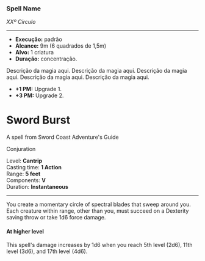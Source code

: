 ### Spell Name
*XXº Círculo*
___
- **Execução:** padrão
- **Alcance:** 9m (6 quadrados de 1,5m)
- **Alvo:** 1 criatura
- **Duração:** concentração.

Descrição da magia aqui. Descrição da magia aqui. Descrição da magia aqui. Descrição da magia aqui. Descrição da magia aqui.

- **+1 PM:** Upgrade 1.
- **+3 PM:** Upgrade 2.
# Sword Burst

A spell from Sword Coast Adventure's Guide

Conjuration

Level: **Cantrip**  
Casting time: **1 Action**  
Range: **5 feet**  
Components: **V**  
Duration: **Instantaneous**  

---

You create a momentary circle of spectral blades that sweep around you.  
Each creature within range, other than you, must succeed on a Dexterity saving throw or take 1d6 force damage. 

#### At higher level

This spell's damage increases by 1d6 when you reach 5th level (2d6), 11th level (3d6), and 17th level (4d6).